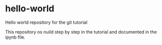 # hello-world
Hello world repository for the git tutorial

This repository os nuild step by step in the tutorial and documented in the ipynb file.